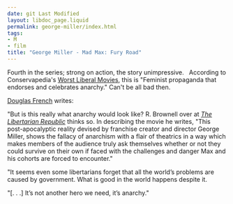 ```yaml
---
date: git Last Modified
layout: libdoc_page.liquid
permalink: george-miller/index.html
tags:
- M
- film
title: "George Miller - Mad Max: Fury Road"
---
```


Fourth in the series; strong on action, the story  unimpressive.
 
According to Conservapedia's <a href="http://www.conservapedia.com/Essay:Worst_Liberal_Movies">Worst Liberal  Movies</a>, this is "Feminist propaganda that endorses and celebrates anarchy."  Can't be all bad then. 

<a href="http://www.conservapedia.com/Essay:Worst_Liberal_Movies">Douglas French</a>  writes: 

"But is this really what anarchy would look like? R.  Brownell over at <a href="http://thelibertarianrepublic.com/mad-max-fury-road-review-life-under-anarchy-spoilers/"> <em>The Libertarian Republic</em></a> thinks so. In describing the movie he  writes, "This post-apocalyptic reality devised by franchise creator and director  George Miller, shows the fallacy of anarchism with a flair of theatrics in a way  which makes members of the audience truly ask themselves whether or not they  could survive on their own if faced with the challenges and danger Max and his  cohorts are forced to encounter."

"It seems even some libertarians forget that all the  world’s problems are caused by government. What is good in the world happens  despite it.

"[. . .] It’s not another hero we need, it’s anarchy."